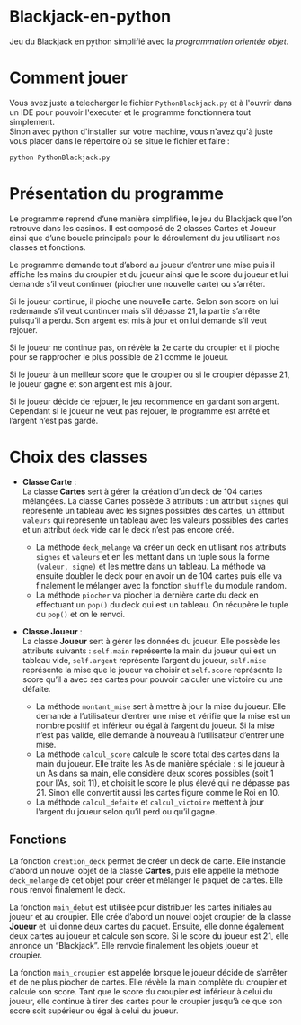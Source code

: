 # Blackjack-en-python
Jeu du Blackjack en python simplifié avec la *programmation orientée objet*.

# Comment jouer

Vous avez juste a telecharger le fichier `PythonBlackjack.py` et à l'ouvrir dans un IDE pour pouvoir l'executer et le programme fonctionnera tout simplement.  
Sinon avec python d'installer sur votre machine, vous n'avez qu'à juste vous placer dans le répertoire où se situe le fichier et faire :

```sh
python PythonBlackjack.py
```

# Présentation du programme

Le programme reprend d’une manière simplifiée, le jeu du Blackjack que l’on retrouve 
dans les casinos. Il est composé de 2 classes Cartes et Joueur ainsi que d’une
boucle principale pour le déroulement du jeu utilisant nos classes et fonctions.  

Le programme demande tout d’abord au joueur d’entrer une mise puis il affiche les 
mains du croupier et du joueur ainsi que le score du joueur et lui demande s’il veut 
continuer (piocher une nouvelle carte) ou s’arrêter.  

Si le joueur continue, il pioche une nouvelle carte. Selon son score on lui redemande 
s’il veut continuer mais s’il dépasse 21, la partie s’arrête puisqu’il a perdu. Son argent 
est mis à jour et on lui demande s’il veut rejouer.  

Si le joueur ne continue pas, on révèle la 2e carte du croupier et il pioche pour se 
rapprocher le plus possible de 21 comme le joueur.  

Si le joueur à un meilleur score que le croupier ou si le croupier dépasse 21, le joueur 
gagne et son argent est mis à jour.  

Si le joueur décide de rejouer, le jeu recommence en gardant son argent. Cependant 
si le joueur ne veut pas rejouer, le programme est arrêté et l’argent n’est pas gardé. 

# Choix des classes

* __Classe Carte__ :  
  La classe __Cartes__ sert à gérer la création d’un deck de 104 cartes mélangées. 
  La classe Cartes possède 3 attributs : un attribut `signes` qui représente un 
  tableau avec les signes possibles des cartes, un attribut `valeurs` qui 
  représente un tableau avec les valeurs possibles des cartes et un attribut 
  `deck` vide car le deck n’est pas encore créé.
  - La méthode `deck_melange` va créer un deck en utilisant nos attributs 
`signes` et `valeurs` et en les mettant dans un tuple sous la forme 
`(valeur, signe)` et les mettre dans un tableau. La méthode va ensuite 
doubler le deck pour en avoir un de 104 cartes puis elle va finalement le 
mélanger avec la fonction `shuffle` du module random.
  - La méthode `piocher` va piocher la dernière carte du deck en effectuant 
un `pop()` du deck qui est un tableau. On récupère le tuple du `pop()` et on le 
renvoi.

* __Classe Joueur__ :  
  La classe __Joueur__ sert à gérer les données du joueur. Elle possède les attributs 
suivants : `self.main` représente la main du joueur qui est un tableau vide, 
`self.argent` représente l’argent du joueur, `self.mise` représente la mise que le 
joueur va choisir et `self.score` représente le score qu’il a avec ses cartes pour 
pouvoir calculer une victoire ou une défaite.
  - La méthode `montant_mise` sert à mettre à jour la mise du joueur. Elle 
demande à l’utilisateur d’entrer une mise et vérifie que la mise est un 
nombre positif et inférieur ou égal à l’argent du joueur. Si la mise n’est pas 
valide, elle demande à nouveau à l’utilisateur d’entrer une mise.
  - La méthode `calcul_score` calcule le score total des cartes dans la main 
du joueur. Elle traite les As de manière spéciale : si le joueur à un As dans 
sa main, elle considère deux scores possibles (soit 1 pour l’As, soit 11), et 
choisit le score le plus élevé qui ne dépasse pas 21. Sinon elle convertit 
aussi les cartes figure comme le Roi en 10.
  - La méthode `calcul_defaite` et `calcul_victoire` mettent à jour l’argent 
du joueur selon qu’il perd ou qu’il gagne.

## Fonctions

La fonction `creation_deck` permet de créer un deck de carte. Elle instancie d’abord 
un nouvel objet de la classe __Cartes__, puis elle appelle la méthode `deck_melange` de 
cet objet pour créer et mélanger le paquet de cartes. Elle nous renvoi finalement le 
deck.  

La fonction `main_debut` est utilisée pour distribuer les cartes initiales au joueur et 
au croupier. Elle crée d’abord un nouvel objet croupier de la classe __Joueur__ et lui 
donne deux cartes du paquet. Ensuite, elle donne également deux cartes au joueur et 
calcule son score. Si le score du joueur est 21, elle annonce un “Blackjack”. Elle 
renvoie finalement les objets joueur et croupier.  

La fonction `main_croupier` est appelée lorsque le joueur décide de s’arrêter et de 
ne plus piocher de cartes. Elle révèle la main complète du croupier et calcule son 
score. Tant que le score du croupier est inférieur à celui du joueur, elle continue à 
tirer des cartes pour le croupier jusqu’à ce que son score soit supérieur ou égal à 
celui du joueur. 
